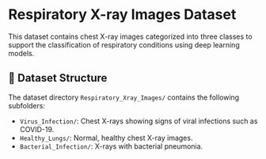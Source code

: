 # Respiratory X-ray Images Dataset

This dataset contains chest X-ray images categorized into three classes to support the classification of respiratory conditions using deep learning models.

## 📁 Dataset Structure

The dataset directory `Respiratory_Xray_Images/` contains the following subfolders:

- `Virus_Infection/`: Chest X-rays showing signs of viral infections such as COVID-19.
- `Healthy_Lungs/`: Normal, healthy chest X-ray images.
- `Bacterial_Infection/`: X-rays with bacterial pneumonia.

